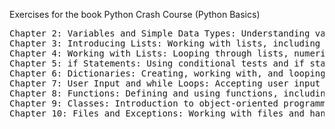 Exercises for the book Python Crash Course  (Python Basics)

<pre>
Chapter 2: Variables and Simple Data Types: Understanding variables, strings, numbers, and comments. 
Chapter 3: Introducing Lists: Working with lists, including changing, adding, and removing elements. 
Chapter 4: Working with Lists: Looping through lists, numerical lists, and using tuples. 
Chapter 5: if Statements: Using conditional tests and if statements with lists. 
Chapter 6: Dictionaries: Creating, working with, and looping through dictionaries. 
Chapter 7: User Input and while Loops: Accepting user input and using while loops. 
Chapter 8: Functions: Defining and using functions, including passing arguments and returning values. 
Chapter 9: Classes: Introduction to object-oriented programming with classes. 
Chapter 10: Files and Exceptions: Working with files and handling exceptions. 
</pre>